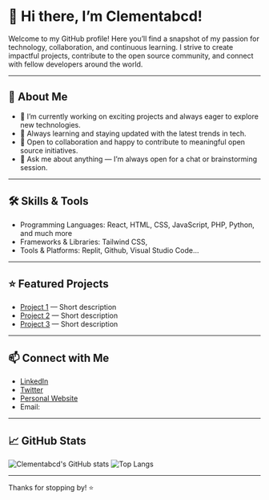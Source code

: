 # 👋 Hi there, I’m Clementabcd!

Welcome to my GitHub profile! Here you’ll find a snapshot of my passion for technology, collaboration, and continuous learning. I strive to create impactful projects, contribute to the open source community, and connect with fellow developers around the world.

---

## 🚀 About Me

- 🔭 I’m currently working on exciting projects and always eager to explore new technologies.
- 🌱 Always learning and staying updated with the latest trends in tech.
- 🤝 Open to collaboration and happy to contribute to meaningful open source initiatives.
- 💬 Ask me about anything — I’m always open for a chat or brainstorming session.

---

## 🛠️ Skills & Tools

- Programming Languages: React, HTML, CSS, JavaScript, PHP, Python, and much more
- Frameworks & Libraries: Tailwind CSS, 
- Tools & Platforms: Replit, Github, Visual Studio Code...

---

## ⭐ Featured Projects

<!-- Highlight a few of your favorite or most popular repositories here -->
- [Project 1](#) — Short description
- [Project 2](#) — Short description
- [Project 3](#) — Short description

---

## 📫 Connect with Me

<!-- Add your social links, website, or email -->
- [LinkedIn](#)
- [Twitter](#)
- [Personal Website](#)
- Email: 

---

## 📈 GitHub Stats

![Clementabcd's GitHub stats](https://github-readme-stats.vercel.app/api?username=Clementabcd&show_icons=true&theme=shadow_blue)
![Top Langs](https://github-readme-stats.vercel.app/api/top-langs/?username=Clementabcd&layout=compact&theme=shadow_blue)

---

Thanks for stopping by! ⭐️
